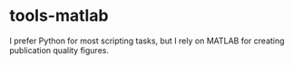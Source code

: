 # tools-matlab

I prefer Python for most scripting tasks, but I rely on MATLAB for creating publication quality figures.
